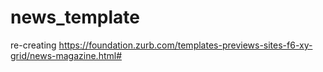# news_template

re-creating https://foundation.zurb.com/templates-previews-sites-f6-xy-grid/news-magazine.html#